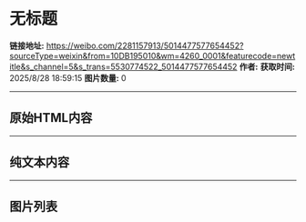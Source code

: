 # 无标题

**链接地址:** https://weibo.com/2281157913/5014477577654452?sourceType=weixin&from=10DB195010&wm=4260_0001&featurecode=newtitle&s_channel=5&s_trans=5530774522_5014477577654452
**作者:** 
**获取时间:** 2025/8/28 18:59:15
**图片数量:** 0

---

## 原始HTML内容



---

## 纯文本内容



---

## 图片列表


